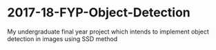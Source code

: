 # 2017-18-FYP-Object-Detection
My undergraduate final year project which intends to implement object detection in images using SSD method
